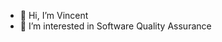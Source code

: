 - 👋 Hi, I’m Vincent
- 👀 I’m interested in Software Quality Assurance


<!---
Vintolec/Vintolec is a ✨ special ✨ repository because its `README.md` (this file) appears on your GitHub profile.
You can click the Preview link to take a look at your changes.
--->

